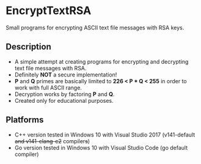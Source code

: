 # EncryptTextRSA

Small programs for encrypting ASCII text file messages with RSA keys.

## Description

* A simple attempt at creating programs for encrypting and decrypting text file messages with RSA.
* Definitely **NOT** a secure implementation!
* **P** and **Q** primes are basically limited to **226 < P * Q < 255** in order to work with full ASCII range.
* Decryption works by factoring **P** and **Q**.
* Created only for educational purposes.

## Platforms
* C++ version tested in Windows 10 with Visual Studio 2017 (v141-default ~~and v141-clang-c2~~ compiler~~s~~)
* Go version tested in Windows 10 with Visual Studio Code (go default compiler)
